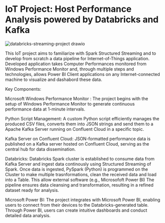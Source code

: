 # IoT Project: Host Performance Analysis powered by Databricks and Kafka

![databricks-streaming-project drawio](https://github.com/FlorentineDev/IoT-powered-PerformanceMonitor/assets/16971296/34d111fe-1cb2-44e2-911c-d91af8d9c18d)

This IoT project aims to familiarize with Spark Structured Streaming and to develop from scratch a data pipeline for Internet-of-Things application.
Developed application takes Computer Performances monitored from Windows Performance Monitor and, through multiple steps and technologies, allows Power BI Client applications on any Internet-connected machine to visualize and dashabord these data.

Key Components:

Microsoft Windows Performance Monitor : The project begins with the setup of Windows Performance Monitor to generate continuous performance data at 1-minute intervals.

Python Script Management: A custom Python script efficiently manages the produced CSV files, converts them into JSON strings and send them to a Apache Kafka Server running on Confluent Cloud in a specific topic.

Kafka Server on Confluent Cloud: JSON-formatted performance data is published on a Kafka server hosted on Confluent Cloud, serving as the central hub for data dissemination.

Databricks: Databricks Spark cluster is established to consume data from Kafka Server and ingest data continously using Structured Streaming of Spark. Once data is ingested, PySpark (Python) is programmed on the Cluster to make multiple trasnformations, clean the received data and load into a Table. This allow external software (e.g., Microsofoft Power BI)
The pipeline ensures data cleansing and transformation, resulting in a refined dataset ready for analysis.

Microsoft Power BI: The project integrates with Microsoft Power BI, enabling users to connect from their devices to the Databricks-generated table. Through Power BI, users can create intuitive dashboards and conduct detailed data analysis.
